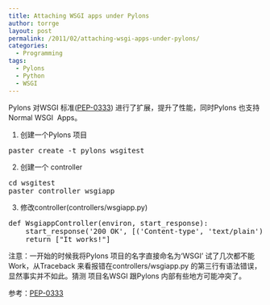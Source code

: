 ```yaml
---
title: Attaching WSGI apps under Pylons
author: torrge
layout: post
permalink: /2011/02/attaching-wsgi-apps-under-pylons/
categories:
  - Programming
tags:
  - Pylons
  - Python
  - WSGI
---
```

Pylons 对WSGI 标准(<a href="http://www.python.org/dev/peps/pep-0333/" target="_blank">PEP-0333</a>) 进行了扩展，提升了性能，同时Pylons 也支持 Normal WSGI  Apps。

1. 创建一个Pylons 项目

<pre class="brush:shell">paster create -t pylons wsgitest</pre>

2. 创建一个 controller

<pre class="brush:shell">cd wsgitest
paster controller wsgiapp</pre>

3. 修改controller(controllers/wsgiapp.py)

<pre class="brush:py">def WsgiappController(environ, start_response):
    start_response('200 OK', [('Content-type', 'text/plain')])
    return ["It works!"]</pre>

注意：一开始的时候我将Pylons 项目的名字直接命名为‘WSGI’ 试了几次都不能Work，从Traceback 来看报错在controllers/wsgiapp.py 的第三行有语法错误，显然事实并不如此。猜测 项目名WSGI 跟Pylons 内部有些地方可能冲突了。

参考：<a href="http://www.python.org/dev/peps/pep-0333/" target="_blank">PEP-0333</a>